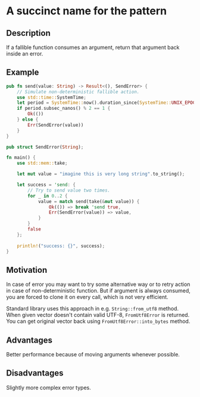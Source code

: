 # A succinct name for the pattern

## Description

If a fallible function consumes an argument, return that argument back inside an error.

## Example

```rust
pub fn send(value: String) -> Result<(), SendError> {
    // Simulate non-deterministic fallible action.
    use std::time::SystemTime;
    let period = SystemTime::now().duration_since(SystemTime::UNIX_EPOCH).unwrap();
    if period.subsec_nanos() % 2 == 1 {
        Ok(())
    } else {
        Err(SendError(value))
    }
}

pub struct SendError(String);

fn main() {
    use std::mem::take;

    let mut value = "imagine this is very long string".to_string();

    let success = 'send: {
        // Try to send value two times.
        for _ in 0..2 {
            value = match send(take(&mut value)) {
                Ok(()) => break 'send true,
                Err(SendError(value)) => value,
            }
        }
        false
    };
    
    println!("success: {}", success);
}
```

## Motivation

In case of error you may want to try some alternative way or to
retry action in case of non-deterministic function. But if argument
is always consumed, you are forced to clone it on every call, which
is not very efficient.

Standard library uses this approach in e.g. `String::from_utf8` method.
When given vector doesn't contain valid UTF-8, `FromUtf8Error` is returned.
You can get original vector back using `FromUtf8Error::into_bytes` method.

## Advantages

Better performance because of moving arguments whenever possible.

## Disadvantages

Slightly more complex error types.
